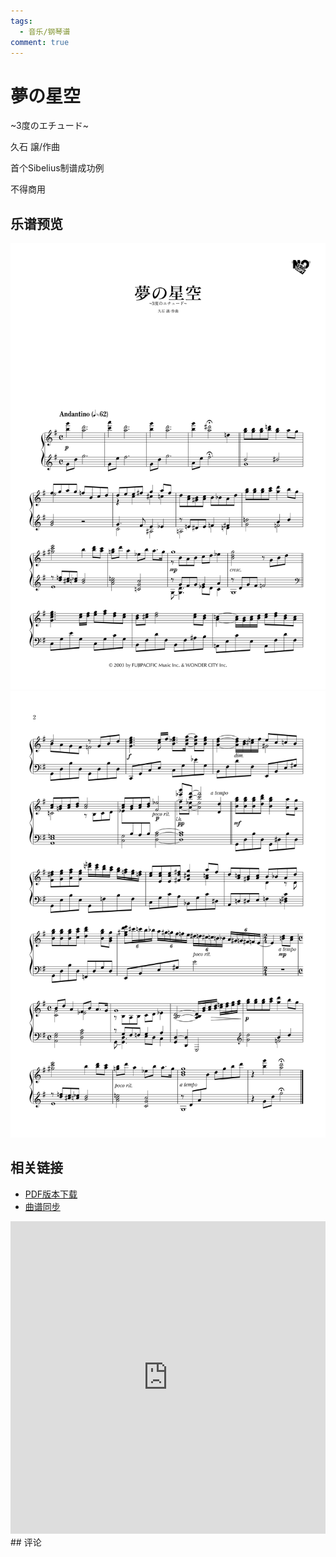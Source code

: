 ```yaml
---
tags:
  - 音乐/钢琴谱
comment: true
---
```


# 夢の星空

~3度のエチュード~

久石 譲/作曲

首个Sibelius制谱成功例

不得商用
## 乐谱预览
![](assets/页面%201.png)![](assets/页面%202.png)
## 相关链接
- [PDF版本下载](https://likemsblog.netlify.app/files/夢の星空.pdf)
- [曲谱同步](https://www.bilibili.com/video/BV1bA3vztEyj/)
<iframe 
  src="https://player.bilibili.com/player.html?bvid=BV1bA3vztEyj&page=1&autoplay=0&danmaku=1" 
  scrolling="no" 
  frameborder="no" 
  allowfullscreen="true" 
  width="100%" 
  height="500">
</iframe>
## 评论

<ArtalkComment />
